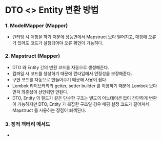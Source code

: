 DTO <> Entity 변환 방법
======================

### 1. ModelMapper (Mapper)
- 런타임 시 매핑을 하기 때문에 성능면에서 Mapstruct 보다 떨어지고, 매핑에 오류가 있어도 코드가 실행되어야 오류 확인이 가능하다.

### 2. Mapstruct (Mapper)
- DTO 와 Entity 간의 변환 코드를 자동으로 생성해준다.
- 컴파일 시 코드를 생성하기 때문에 런타임에서 안정성을 보장해준다.
- 구현 코드를 자동으로 만들어주기 때문에 사용이 쉽다.
- Lombok 라이브러리의 getter, setter builder 를 이용하기 때문에 Lombok 보다 먼저 의존성이 선언되면 안된다.
- DTO, Entity 의 필드가 같은 단순한 구조는 별도의 어노테이션 없이 간단하게 변환이 가능하지만 DTO, Entity 가 복잡한 구조일 경우 매핑 설정 코드가 길어져서 Mapstruct 를 사용하는 장점이 퇴색된다.


### 3. 정적 팩터리 메서드
- 